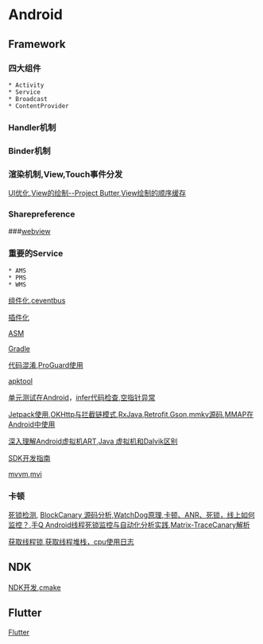 # Android
## Framework

### 四大组件

	* Activity
	* Service
	* Broadcast
	* ContentProvider


### Handler机制
### Binder机制
### 渲染机制,View,Touch事件分发

[UI优化](https://github.com/chaoyueLin/uiDemo),[View的绘制--Project Butter](./Android/View的绘制/View的绘制.md),[View绘制的顺序缓存](./Android/View绘制的顺序缓存/View绘制的顺序缓存.md)

### Sharepreference
###[webview](https://github.com/chaoyueLin/webviewDemo)
### 重要的Service
	* AMS
	* PMS
	* WMS



[组件化](https://github.com/chaoyueLin/componentDemo),[ceventbus](https://github.com/chaoyueLin/cevnetbus)

[插件化](https://github.com/chaoyueLin/pluginDemo)

[ASM](https://github.com/chaoyueLin/asmDemo)

[Gradle](https://github.com/chaoyueLin/GradleDemo)

[代码混淆](./Android/代码混淆/代码混淆.md),[ProGuard使用](./Android/代码混淆/ProGuard使用.md)



[apktool](https://github.com/chaoyueLin/apktoolDemo)

[单元测试在Android](https://github.com/chaoyueLin/UnitTestInAndroid)，[infer代码检查](https://github.com/chaoyueLin/infer_code_check),[空指针异常](https://github.com/chaoyueLin/NPE_avoid)

[Jetpack使用](https://github.com/chaoyueLin/jetpackDemo),[OKHttp与拦截链模式](https://github.com/chaoyueLin/okhttpDemo),[RxJava](https://github.com/chaoyueLin/reactive),[Retrofit](https://github.com/chaoyueLin/retrofitDemo),[Gson](./Android/Gson/Gson.md),[mmkv源码](https://github.com/chaoyueLin/mmkvDemo),[MMAP在Android中使用](./Android/MMAP在Android中使用/MMAP在Android中使用.md)


[深入理解Android虚拟机ART](./Android/深入理解Android虚拟机ART/README.md),[Java 虚拟机和Dalvik区别](./Android/Java虚拟机和Dalvik区别/Java虚拟机和Dalvik区别.md)


[SDK开发指南](./Android/SDK开发.md)

[mvvm](https://github.com/chaoyueLin/mvvmDemo),[mvi](https://github.com/chaoyueLin/mviDemo)

### 卡顿
[死锁检测](https://github.com/chaoyueLin/MonitorDemo),
[BlockCanary 源码分析](https://blog.csdn.net/Love667767/article/details/106302877),[WatchDog原理](https://juejin.cn/post/6844904015524954126),[卡顿、ANR、死锁，线上如何监控？](https://juejin.cn/post/6973564044351373326),[手Q Android线程死锁监控与自动化分析实践](https://cloud.tencent.com/developer/article/1064396),[Matrix-TraceCanary解析](https://blog.yorek.xyz/android/3rd-library/matrix-trace/)

[获取线程锁](https://github.com/chaoyueLin/MonitorDemo),[获取线程堆栈，cpu使用日志](https://github.com/chaoyueLin/threadDemo)

## NDK
[NDK开发](https://github.com/chaoyueLin/ndkDemo),[cmake](https://github.com/chaoyueLin/cmakeDemo)

## Flutter
[Flutter](https://github.com/chaoyueLin/flutterDemo)